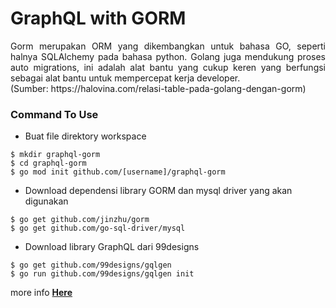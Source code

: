 # GraphQL with GORM

<p align="justify">Gorm merupakan ORM yang dikembangkan untuk bahasa GO, seperti halnya SQLAlchemy pada bahasa python. Golang juga mendukung proses auto migrations, ini adalah alat bantu yang cukup keren yang berfungsi sebagai alat bantu untuk mempercepat kerja developer.
<br>
(Sumber: https://halovina.com/relasi-table-pada-golang-dengan-gorm)
</p>

### Command To Use

- Buat file direktory workspace

```
$ mkdir graphql-gorm
$ cd graphql-gorm
$ go mod init github.com/[username]/graphql-gorm
```

- Download dependensi library GORM dan mysql driver yang akan digunakan

```
$ go get github.com/jinzhu/gorm
$ go get github.com/go-sql-driver/mysql
```

- Download library GraphQL dari 99designs

```
$ go get github.com/99designs/gqlgen
$ go run github.com/99designs/gqlgen init
```

more info <a href="https://github.com/99designs/gqlgen"><b>Here</b></a>

